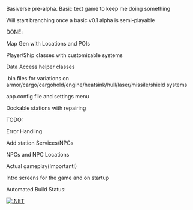 Basiverse pre-alpha. Basic text game to keep me doing something

Will start branching once a basic v0.1 alpha is semi-playable


DONE:

Map Gen with Locations and POIs

Player/Ship classes with customizable systems

Data Access helper classes

.bin files for variations on armor/cargo/cargohold/engine/heatsink/hull/laser/missile/shield systems

app.config file and settings menu

Dockable stations with repairing

TODO:

Error Handling

Add station Services/NPCs

NPCs and NPC Locations

Actual gameplay(Important!)

Intro screens for the game and on startup


Automated Build Status:


[![.NET](https://github.com/Prophetofkirbo/Basiverse/actions/workflows/dotnet.yml/badge.svg)](https://github.com/Prophetofkirbo/Basiverse/actions/workflows/dotnet.yml)